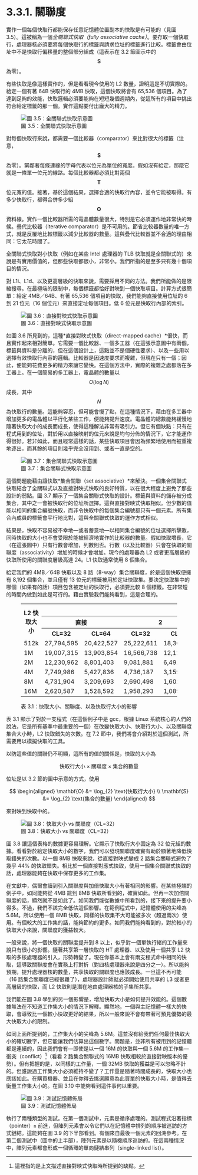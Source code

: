 # 3.3.1. 關聯度

實作一個每個快取行都能保存任意記憶體位置副本的快取是有可能的（見圖 3.5）。這被稱為一個*全關聯式快取（fully associative cache）*。要存取一個快取行，處理器核必須要將每個快取行的標籤與請求位址的標籤進行比較。標籤會由位址中不是快取行偏移量的整個部分組成（這表示在 3.2 節圖示中的 $$ \mathbf{S} $$ 為零）。

有些快取是像這樣實作的，但是看看現今使用的 L2 數量，證明這是不切實際的。給定一個有著 64B 快取行的 4MB 快取，這個快取將會有 65,536 個項目。為了達到足夠的效能，快取邏輯必須要能夠在短短幾個週期內，從這所有的項目中挑出符合給定標籤的那一個。實作這點要付出龐大的精力。

<figure>
  <img src="../../assets/figure-3.5.png" alt="圖 3.5：全關聯式快取示意圖">
  <figcaption>圖 3.5：全關聯式快取示意圖</figcaption>
</figure>

對每個快取行來說，都需要一個比較器（comparator）來比對很大的標籤（注意，$$ \mathbf{S} $$ 為零）。緊鄰著每條連線的字母代表以位元為單位的寬度。假如沒有給定，那麼它就是一條單一位元的線路。每個比較器都必須比對兩個 $$ \mathbf{T} $$ 位元寬的值。接著，基於這個結果，選擇合適的快取行內容，並令它能被取得。有多少快取行，都得合併多少組 $$ \mathbf{O} $$ 資料線。實作一個比較器所需的電晶體數量很大，特別是它必須運作地非常快的時候。疊代比較器（iterative comparator）是不可用的。節省比較器數量的唯一方式，就是反覆地比較標籤以減少比較器的數量。這與疊代比較器並不合適的理由相同：它太花時間了。

全關聯式快取對小快取（例如在某些 Intel 處理器的 TLB 快取就是全關聯式的）來說是有實用價值的，但那些快取都很小，非常小。我們所指的是至多只有幾十個項目的情況。

對 L1i、L1d、以及更高層級的快取來說，需要採用不同的方法。我們所能做的是限縮搜尋。在最極端的限制中，每個標籤都恰好對映到一個快取項目。計算方式很簡單：給定 4MB／64B、有著 65,536 個項目的快取，我們能夠直接使用位址的 6 到 21 位元（16 個位元）來直接定址每個項目。低 6 位元是快取行內部的索引。

<figure>
  <img src="../../assets/figure-3.6.png" alt="圖 3.6：直接對映式快取示意圖">
  <figcaption>圖 3.6：直接對映式快取示意圖</figcaption>
</figure>

如圖 3.6 所見到的，這種*直接對映式快取（direct-mapped cache）*很快，而且實作起來相對簡單。它需要一個比較器、一個多工器（在這張示意圖中有兩個，標籤與資料是分離的，但在這個設計上，這點並不是個硬性要求）、以及一些用以選擇有效快取行內容的邏輯。比較器是因速度要求而複雜，但現在只有一個；因此，便能夠花費更多的精力來讓它變快。在這個方法中，實際的複雜之處都落在多工器上。在一個簡易的多工器上，電晶體的數量以 $$ O(\log N) $$ 成長，其中 $$ N $$ 為快取行的數量。這能夠容忍，但可能會慢了點，在這種情況下，藉由在多工器中增加更多的電晶體以平行化某些工作，便能夠提升速度。電晶體的總數能夠緩慢地隨著快取大小的成長而成長，使得這種解法非常有吸引力。但它有個缺點：只有在程式用到的位址，對於用以直接映射的位元來說是均勻分佈的情況下，它才能運作得很好。若非如此，而且經常這樣的話，某些快取項目會因為頻繁地使用而被重複地逐出，而其餘的項目則幾乎完全沒用到、或者一直是空的。

<figure>
  <img src="../../assets/figure-3.7.png" alt="圖 3.7：集合關聯式快取示意圖">
  <figcaption>圖 3.7：集合關聯式快取示意圖</figcaption>
</figure>

這個問題能藉由讓快取*集合關聯（set associative）*來解決。一個集合關聯式快取結合了全關聯式以及直接對映式快取的良好特質，以在很大程度上避免了那些設計的弱點。圖 3.7 顯示了一個集合關聯式快取的設計。標籤與資料的儲存被分成集合，其中之一會被快取行的位址所選擇。這與直接對映式快取相似。但少數的值能以相同的集合編號快取，而非令快取中的每個集合編號都只有一個元素。所有集合內成員的標籤會平行地比對，這與全關聯式快取的運作方式相似。

結果是，快取不容易被不幸地––或者蓄意地––以相同集合編號的位址選擇所擊敗，同時快取的大小也不會受限於能被經濟地實作的比較器的數量。假如快取增長，它（在這張圖中）只有行數會增加，列數則否。行數（以及比較器）只會在快取的關聯度（associativity）增加的時候才會增加。現今的處理器為 L2 或者更高層級的快取所使用的關聯度層級高達 24。L1 快取通常使用 8 個集合。

給定我們的 4MB／64B 快取以及 8 路（8-way）集合關聯度，於是這個快取便擁有 8,192 個集合，並且僅有 13 位元的標籤被用於定址快取集。要決定快取集中的哪個（如果有的話）項目包含被定址的快取行，必須要比較 8 個標籤。在非常短的時間內做到如此是可行的。藉由實驗我們能夠看到，這是合理的。

<figure>
  <table>
    <tr>
      <th rowspan="3">L2 快取大小</th>
      <th colspan="8">關聯度</th>
    </tr>
    <tr>
      <th colspan="2">直接</th>
      <th colspan="2">2</th>
      <th colspan="2">4</th>
      <th colspan="2">8</th>
    </tr>
    <tr>
      <th>CL=32</th>
      <th>CL=64</th>
      <th>CL=32</th>
      <th>CL=64</th>
      <th>CL=32</th>
      <th>CL=64</th>
      <th>CL=32</th>
      <th>CL=64</th>
    <tr>
      <td>512k</td>
      <td>27,794,595</td>
      <td>20,422,527</td>
      <td>25,222,611</td>
      <td>18,303,581</td>
      <td>24,096,510</td>
      <td>17,356,121</td>
      <td>23,666,929</td>
      <td>17,029,334</td>
    </tr>
    <tr>
      <td>1M</td>
      <td>19,007,315</td>
      <td>13,903,854</td>
      <td>16,566,738</td>
      <td>12,127,174</td>
      <td>15,537,500</td>
      <td>11,436,705</td>
      <td>15,162,895</td>
      <td>11,233,896</td>
    </tr>
    <tr>
      <td>2M</td>
      <td>12,230,962</td>
      <td>8,801,403</td>
      <td>9,081,881</td>
      <td>6,491,011</td>
      <td>7,878,601</td>
      <td>5,675,181</td>
      <td>7,391,389</td>
      <td>5,382,064</td>
    </tr>
    <tr>
      <td>4M</td>
      <td>7,749,986</td>
      <td>5,427,836</td>
      <td>4,736,187</td>
      <td>3,159,507</td>
      <td>3,788,122</td>
      <td>2,418,898</td>
      <td>3,430,713</td>
      <td>2,125,103</td>
    </tr>
    <tr>
      <td>8M</td>
      <td>4,731,904</td>
      <td>3,209,693</td>
      <td>2,690,498</td>
      <td>1,602,957</td>
      <td>2,207,655</td>
      <td>1,228,190</td>
      <td>2,111,075</td>
      <td>1,155,847</td>
    </tr>
    <tr>
      <td>16M</td>
      <td>2,620,587</td>
      <td>1,528,592</td>
      <td>1,958,293</td>
      <td>1,089,580</td>
      <td>1,704,878</td>
      <td>883,530</td>
      <td>1,671,541</td>
      <td>862,324</td>
    </tr>
  </table>
  <figcaption>表 3.1：快取大小、關聯度、以及快取行大小的影響</figcaption>
</figure>

表 3.1 顯示了對於一支程式（在這個例子中是 gcc，根據 Linux 系統核心的人們的說法，它是所有基準中最重要的一個）在改變快取大小、快取行大小、以及關聯度集合大小時，L2 快取錯失的次數。在 7.2 節中，我們將會介紹對於這個測試，所需要用以模擬快取的工具。

以防這些值的關聯仍不明顯，這所有的值的關係是，快取的大小為

$$
\text{快取行大小} \times \text{關聯度} \times \text{集合的數量}
$$

位址是以 3.2 節的圖中示意的方式，使用

$$
\begin{aligned}
\mathbf{O} &= \log_{2} \text{快取行大小}
\\
\mathbf{S} &= \log_{2} \text{集合的數量}
\end{aligned}
$$

來對映到快取中的。

<figure>
  <img src="../../assets/figure-3.8.png" alt="圖 3.8：快取大小 vs 關聯度（CL=32）">
  <figcaption>圖 3.8：快取大小 vs 關聯度（CL=32）</figcaption>
</figure>

圖 3.8 讓這個表格的數據更容易理解。它顯示了快取行大小固定為 32 位元組的數據。看看對於給定快取大小的數字，我們可以發現關聯度確實有助於顯著地降低快取錯失的次數。以一個 8MB 快取來說，從直接對映式變成 2 路集合關聯式避免了幾乎 44% 的快取錯失。相比於一個直接對應式快取，使用一個集合關聯式快取的話，處理器能夠在快取中保存更多的工作集。

在文獻中，偶爾會讀到引入關聯度與加倍快取大小有著相同的影響。在某些極端的例子中，如同能夠從 4MB 跳到 8MB 快取所看到的，確實如此。但再一次加倍關聯度的話，顯然就不是如此了。如同我們能從數據中所看到的，接下來的提升要小得多。不過，我們不該完全低估這個影響。在範例程式中，記憶體使用的尖峰為 5.6M。所以使用一個 8MB 快取，同樣的快取集不大可能被多次（超過兩次）使用。有個較大的工作集的話，能夠節約的更多。如同我們能夠看到的，對於較小的快取大小來說，關聯度的獲益較大。

一般來說，將一個快取的關聯度提升到 8 以上，似乎對一個單執行緒的工作量來說只有很小的影響。隨著共享第一層快取的 HT 處理器、以及使用一個共享 L2 快取的多核處理器的引入，形勢轉變了。現在你基本上會有兩支程式命中相同的快取，這導致關聯度會在實務上打對折（對四核處理器來說是四分之一）。所以能夠預期，提升處理器核的數量，共享快取的關聯度也應該成長。一旦這不再可能（16 路集合關聯度已經很難了），處理器設計師就必須開始使用共享的 L3 或者更高層級的快取，而 L2 快取則是潛在地由處理器核的子集所共享。

我們能在圖 3.8 學到的另一個影響是，增加快取大小是如何提升效能的。這個數據無法在不知道工作集大小的情況下解釋。顯然地，一個與主記憶體一樣大的快取，會導致比一個較小快取更好的結果，所以一般來說不會有帶著可預見優勢的最大快取大小的限制。

如同上面所提到的，工作集大小的尖峰為 5.6M。這並沒有給我們任何最佳快取大小的確切數字，但它能讓我們估算出這個數字。問題是，並非所有被用到的記憶體都是連續的，因此我們會有––即使是以一個 16M 的快取與一個 5.6M 的工作集––衝突（conflict）[^譯註]（看看 2 路集合關聯式的 16MB 快取相較於直接對映版本的優勢）。但有把握的是，以同樣的工作量，一個 32MB 快取的獲益是可以忽略不計的。但誰說過工作集大小必須維持不變了？工作量是隨著時間成長的，快取大小也應該如此。在購買機器、並且在你得去挑選願意為此買單的快取大小時，是值得去衡量工作集大小的。在圖 3.10 中能夠看到這件事何以重要。

<figure>
  <img src="../../assets/figure-3.9.png" alt="圖 3.9：測試記憶體佈局">
  <figcaption>圖 3.9：測試記憶體佈局</figcaption>
</figure>

執行了兩種類型的測試。在第一個測試中，元素是循序處理的。測試程式沿著指標（pointer）`n` 前進，但陣列元素會以令它們以在記憶體中排列的順序被巡訪的方式鏈結。這能夠在圖 3.9 的下半部看到。有個來自最後一個元素的回溯參考。在第二個測試中（圖中的上半部），陣列元素是以隨機順序巡訪的。在這兩種情況中，陣列元素都會形成一個循環的單向鏈結串列（single-linked list）。


[^譯註]: 這裡指的是上文描述直接對映式快取時所提到的缺點。

